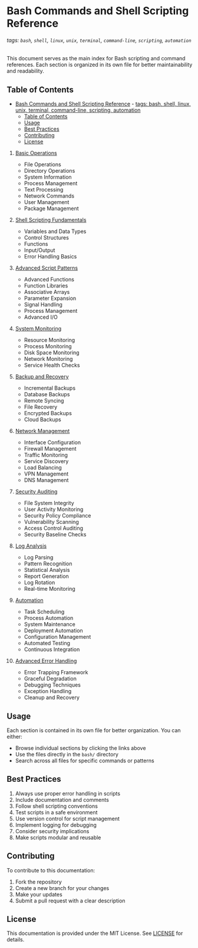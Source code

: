 # Bash Commands and Shell Scripting Reference

###### tags: `bash`, `shell`, `linux`, `unix`, `terminal`, `command-line`, `scripting`, `automation`

This document serves as the main index for Bash scripting and command references. Each section is organized in its own file for better maintainability and readability.

## Table of Contents
- [Bash Commands and Shell Scripting Reference](#bash-commands-and-shell-scripting-reference)
          - [tags: bash, shell, linux, unix, terminal, command-line, scripting, automation](#tags:-bash,-shell,-linux,-unix,-terminal,-command-line,-scripting,-automation)
  - [Table of Contents](#table-of-contents)
  - [Usage](#usage)
  - [Best Practices](#best-practices)
  - [Contributing](#contributing)
  - [License](#license)

1. [Basic Operations](basics.md)
   - File Operations
   - Directory Operations
   - System Information
   - Process Management
   - Text Processing
   - Network Commands
   - User Management
   - Package Management

2. [Shell Scripting Fundamentals](scripting.md)
   - Variables and Data Types
   - Control Structures
   - Functions
   - Input/Output
   - Error Handling Basics

3. [Advanced Script Patterns](advanced_patterns.md)
   - Advanced Functions
   - Function Libraries
   - Associative Arrays
   - Parameter Expansion
   - Signal Handling
   - Process Management
   - Advanced I/O

4. [System Monitoring](monitoring.md)
   - Resource Monitoring
   - Process Monitoring
   - Disk Space Monitoring
   - Network Monitoring
   - Service Health Checks

5. [Backup and Recovery](backup.md)
   - Incremental Backups
   - Database Backups
   - Remote Syncing
   - File Recovery
   - Encrypted Backups
   - Cloud Backups

6. [Network Management](network.md)
   - Interface Configuration
   - Firewall Management
   - Traffic Monitoring
   - Service Discovery
   - Load Balancing
   - VPN Management
   - DNS Management

7. [Security Auditing](security.md)
   - File System Integrity
   - User Activity Monitoring
   - Security Policy Compliance
   - Vulnerability Scanning
   - Access Control Auditing
   - Security Baseline Checks

8. [Log Analysis](logging.md)
   - Log Parsing
   - Pattern Recognition
   - Statistical Analysis
   - Report Generation
   - Log Rotation
   - Real-time Monitoring

9. [Automation](automation.md)
   - Task Scheduling
   - Process Automation
   - System Maintenance
   - Deployment Automation
   - Configuration Management
   - Automated Testing
   - Continuous Integration

10. [Advanced Error Handling](error_handling.md)
    - Error Trapping Framework
    - Graceful Degradation
    - Debugging Techniques
    - Exception Handling
    - Cleanup and Recovery

## Usage

Each section is contained in its own file for better organization. You can either:
- Browse individual sections by clicking the links above
- Use the files directly in the `bash/` directory
- Search across all files for specific commands or patterns

## Best Practices

1. Always use proper error handling in scripts
2. Include documentation and comments
3. Follow shell scripting conventions
4. Test scripts in a safe environment
5. Use version control for script management
6. Implement logging for debugging
7. Consider security implications
8. Make scripts modular and reusable

## Contributing

To contribute to this documentation:
1. Fork the repository
2. Create a new branch for your changes
3. Make your updates
4. Submit a pull request with a clear description

## License

This documentation is provided under the MIT License. See [LICENSE](../LICENSE) for details.
